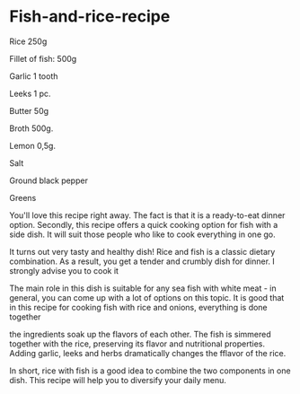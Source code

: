 # Fish-and-rice-recipe

Rice 250g

Fillet of fish: 500g

Garlic 1 tooth

Leeks 1 pc.

Butter 50g

Broth 500g.

Lemon 0,5g.

Salt

Ground black pepper

Greens

You'll love this recipe right away. The fact
is that it is a ready-to-eat dinner option.
Secondly, this recipe offers a quick cooking
option for fish with a side dish. It will suit
those people who like to cook everything in one
go.

It turns out very tasty and healthy dish! Rice
and fish is a classic dietary
combination. As a result, you get a tender and
crumbly dish for dinner. I strongly advise you
to cook it

The main role in this dish is suitable for any
sea fish with white meat - in general, you can
come up with a lot of options on this topic.
It is good that in this recipe for cooking fish
with rice and onions, everything is done together

the ingredients soak up the flavors of each
other. The fish is simmered together with the
rice, preserving its flavor and nutritional properties.
Adding garlic, leeks and herbs dramatically changes the
fflavor of the rice.

In short, rice with fish is a good idea to combine
the two components in one dish. This recipe will
help you to diversify your daily menu.





